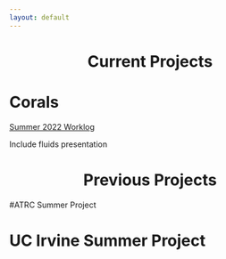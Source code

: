 ```yaml
---
layout: default
---
```


<center> <h1>Current Projects</h1></center>

# Corals

[Summer 2022 Worklog](https://sarahdowns409.github.io/sarahdowns/summer22WorkLog)

Include fluids presentation

<center> <h1>Previous Projects</h1></center>

#ATRC Summer Project

# UC Irvine Summer Project
